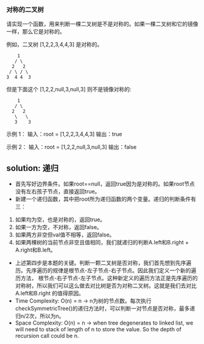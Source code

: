 ### 对称的二叉树

请实现一个函数，用来判断一棵二叉树是不是对称的。如果一棵二叉树和它的镜像一样，那么它是对称的。

例如，二叉树 [1,2,2,3,4,4,3] 是对称的。
```
    1
   / \
  2   2
 / \ / \
3  4 4  3
```
但是下面这个 [1,2,2,null,3,null,3] 则不是镜像对称的:
```
    1
   / \
  2   2
   \   \
   3    3
```
示例 1：
输入：root = [1,2,2,3,4,4,3]
输出：true

示例 2：
输入：root = [1,2,2,null,3,null,3]
输出：false

## solution: 递归
- 首先写好边界条件。如果root==null，返回true因为是对称的。如果root节点没有左右孩子节点，直接返回true。
- 新建一个递归函数，其中把root所为递归函数的两个变量。递归的判断条件有三：
1. 如果均为空，也是对称的，返回true。
2. 如果一方为空，不对称，返回false。
3. 如果两方非空但val值不相等，返回false。
4. 如果两棵树的当前节点非空且值相同，我们就递归的判断A.left和B.right + A.right和B.left。
- 上述第四步是本题的关键。判断一颗二叉树是否对称，我们首先想到先序遍历。先序遍历的规律是根节点-左子节点-右子节点。因此我们定义一个新的遍历方法，
    根节点-右子节点-左子节点。这种新定义的遍历方法正是先序遍历的对称树，所以我们可以这么做去对比树是否为对称二叉树。这就是我们去对比A.left和B.right
    的值得原因。
- Time Complexity: O(n) = n -> n为树的节点数。每次执行checkSymmetricTree()的递归方法时，可以判断一对节点是否对称，最多递归n/2次，所以为n。
- Space Complexity: O(n) = n -> when tree degenerates to linked list, we will need to stack of length of n to store the value. So the depth
    of recursion call could be n.